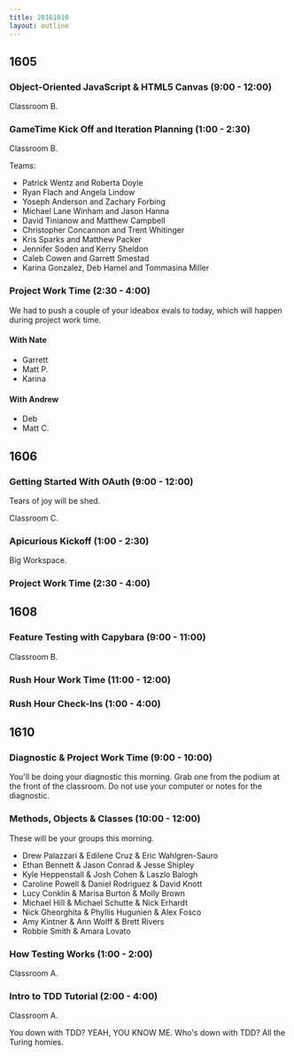 ```yaml
---
title: 20161010
layout: outline
---
```


## 1605

### Object-Oriented JavaScript & HTML5 Canvas (9:00 - 12:00)

Classroom B.

### GameTime Kick Off and Iteration Planning (1:00 - 2:30)

Classroom B.

Teams:

- Patrick Wentz and Roberta Doyle
- Ryan Flach and Angela Lindow
- Yoseph Anderson and Zachary Forbing
- Michael Lane Winham and Jason Hanna
- David Tinianow and Matthew Campbell
- Christopher Concannon and Trent Whitinger
- Kris Sparks and Matthew Packer
- Jennifer Soden and Kerry Sheldon
- Caleb Cowen and Garrett Smestad
- Karina Gonzalez, Deb Hamel and Tommasina Miller

### Project Work Time (2:30 - 4:00)

We had to push a couple of your ideabox evals to today, which will happen during project work time.

#### With Nate

- Garrett
- Matt P.
- Karina

#### With Andrew

- Deb
- Matt C.


## 1606

### Getting Started With OAuth (9:00 - 12:00)

Tears of joy will be shed.

Classroom C.

### Apicurious Kickoff (1:00 - 2:30)

Big Workspace.

### Project Work Time (2:30 - 4:00)


## 1608

### Feature Testing with Capybara (9:00 - 11:00)

Classroom B.

### Rush Hour Work Time (11:00 - 12:00)

### Rush Hour Check-Ins (1:00 - 4:00)

## 1610

### Diagnostic & Project Work Time (9:00 - 10:00)

You'll be doing your diagnostic this morning. Grab one from the podium at the
front of the classroom. Do not use your computer or notes for the diagnostic.

### Methods, Objects & Classes (10:00 - 12:00)

These will be your groups this morning.

* Drew Palazzari & Edilene Cruz & Eric Wahlgren-Sauro
* Ethan Bennett & Jason Conrad & Jesse Shipley
* Kyle Heppenstall & Josh Cohen & Laszlo Balogh
* Caroline Powell & Daniel Rodriguez & David Knott
* Lucy Conklin & Marisa Burton & Molly Brown
* Michael Hill & Michael Schutte & Nick Erhardt
* Nick Gheorghita & Phyllis Hugunien & Alex Fosco
* Amy Kintner & Ann Wolff & Brett Rivers
* Robbie Smith & Amara Lovato

### How Testing Works (1:00 - 2:00)

Classroom A.

### Intro to TDD Tutorial (2:00 - 4:00)

Classroom A.

You down with TDD? YEAH, YOU KNOW ME.
Who's down with TDD? All the Turing homies.
